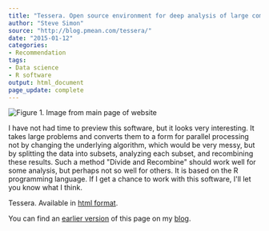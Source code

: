 ```yaml
---
title: "Tessera. Open source environment for deep analysis of large complex data"
author: "Steve Simon"
source: "http://blog.pmean.com/tessera/"
date: "2015-01-12"
categories:
- Recommendation
tags:
- Data science
- R software
output: html_document
page_update: complete
---
```


![Figure 1. Image from main page of website](http://www.pmean.com/new-images/15/tessera01.png)

<div class="notes">

I have not had time to preview this software, but it looks very interesting. It takes large problems and converts them to a form for parallel processing not by changing the underlying algorithm, which would be very messy, but by splitting the data into subsets, analyzing each subset, and recombining these results. Such a method "Divide and Recombine" should work well for some analysis, but perhaps not so well for others. It is based on the R programming language. If I get a chance to work with this software, I'll let you know what I think.

<!---More--->

Tessera. Available in [html format][tes1]. 

You can find an [earlier version][sim1] of this page on my [blog][sim2].

[sim1]: http://blog.pmean.com/tesera/
[sim2]: http://blog.pmean.com

[tes1]: http://tessera.io/

</div>
